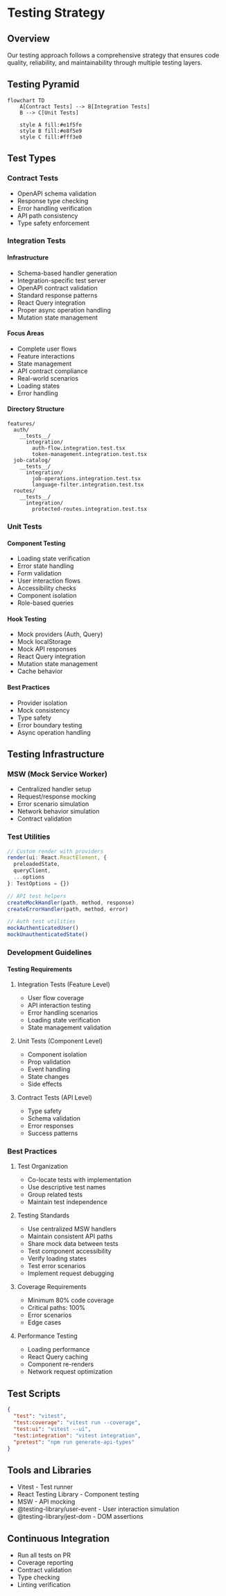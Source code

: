 # Testing Strategy

## Overview

Our testing approach follows a comprehensive strategy that ensures code quality, reliability, and maintainability through multiple testing layers.

## Testing Pyramid

```mermaid
flowchart TD
    A[Contract Tests] --> B[Integration Tests]
    B --> C[Unit Tests]

    style A fill:#e1f5fe
    style B fill:#e8f5e9
    style C fill:#fff3e0
```

## Test Types

### Contract Tests

- OpenAPI schema validation
- Response type checking
- Error handling verification
- API path consistency
- Type safety enforcement

### Integration Tests

#### Infrastructure

- Schema-based handler generation
- Integration-specific test server
- OpenAPI contract validation
- Standard response patterns
- React Query integration
- Proper async operation handling
- Mutation state management

#### Focus Areas

- Complete user flows
- Feature interactions
- State management
- API contract compliance
- Real-world scenarios
- Loading states
- Error handling

#### Directory Structure

```
features/
  auth/
    __tests__/
      integration/
        auth-flow.integration.test.tsx
        token-management.integration.test.tsx
  job-catalog/
    __tests__/
      integration/
        job-operations.integration.test.tsx
        language-filter.integration.test.tsx
  routes/
    __tests__/
      integration/
        protected-routes.integration.test.tsx
```

### Unit Tests

#### Component Testing

- Loading state verification
- Error state handling
- Form validation
- User interaction flows
- Accessibility checks
- Component isolation
- Role-based queries

#### Hook Testing

- Mock providers (Auth, Query)
- Mock localStorage
- Mock API responses
- React Query integration
- Mutation state management
- Cache behavior

#### Best Practices

- Provider isolation
- Mock consistency
- Type safety
- Error boundary testing
- Async operation handling

## Testing Infrastructure

### MSW (Mock Service Worker)

- Centralized handler setup
- Request/response mocking
- Error scenario simulation
- Network behavior simulation
- Contract validation

### Test Utilities

```typescript
// Custom render with providers
render(ui: React.ReactElement, {
  preloadedState,
  queryClient,
  ...options
}: TestOptions = {})

// API test helpers
createMockHandler(path, method, response)
createErrorHandler(path, method, error)

// Auth test utilities
mockAuthenticatedUser()
mockUnauthenticatedState()
```

### Development Guidelines

#### Testing Requirements

1. Integration Tests (Feature Level)

   - User flow coverage
   - API interaction testing
   - Error handling scenarios
   - Loading state verification
   - State management validation

2. Unit Tests (Component Level)

   - Component isolation
   - Prop validation
   - Event handling
   - State changes
   - Side effects

3. Contract Tests (API Level)
   - Type safety
   - Schema validation
   - Error responses
   - Success patterns

### Best Practices

1. Test Organization

   - Co-locate tests with implementation
   - Use descriptive test names
   - Group related tests
   - Maintain test independence

2. Testing Standards

   - Use centralized MSW handlers
   - Maintain consistent API paths
   - Share mock data between tests
   - Test component accessibility
   - Verify loading states
   - Test error scenarios
   - Implement request debugging

3. Coverage Requirements

   - Minimum 80% code coverage
   - Critical paths: 100%
   - Error scenarios
   - Edge cases

4. Performance Testing
   - Loading performance
   - React Query caching
   - Component re-renders
   - Network request optimization

## Test Scripts

```json
{
  "test": "vitest",
  "test:coverage": "vitest run --coverage",
  "test:ui": "vitest --ui",
  "test:integration": "vitest integration",
  "pretest": "npm run generate-api-types"
}
```

## Tools and Libraries

- Vitest - Test runner
- React Testing Library - Component testing
- MSW - API mocking
- @testing-library/user-event - User interaction simulation
- @testing-library/jest-dom - DOM assertions

## Continuous Integration

- Run all tests on PR
- Coverage reporting
- Contract validation
- Type checking
- Linting verification
